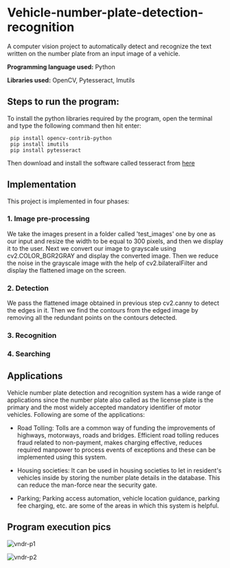 # Vehicle-number-plate-detection-recognition
A computer vision project to automatically detect and recognize the text written on the number plate from an input image of a vehicle.

**Programming language used:** Python

**Libraries used:** OpenCV, Pytesseract, Imutils

## Steps to run the program:
To install the python libraries required by the program, open the terminal and type the following command then hit enter:
```
 pip install opencv-contrib-python
 pip install imutils
 pip install pytesseract
```

Then download and install the software called tesseract from [here](https://github.com/UB-Mannheim/tesseract/wiki)

## Implementation
This project is implemented in four phases:

### 1. Image pre-processing

We take the images present in a folder called 'test_images' one by one as our input and resize the width to be equal to 300 pixels, and then we display it to the user. Next we convert our image to grayscale using cv2.COLOR_BGR2GRAY and display the converted image. Then we reduce the noise in the grayscale image with the help of cv2.bilateralFilter and display the flattened image on the screen.  

### 2. Detection

We pass the flattened image obtained in previous step cv2.canny to detect the edges in it. Then we find the contours from the edged image by removing all the redundant points on the contours detected.
### 3. Recognition

### 4. Searching


## Applications

Vehicle number plate detection and recognition system has a wide range of applications since the number plate also called as the license plate is the primary and the most widely accepted mandatory identifier of motor vehicles. Following are some of the applications:

* Road Tolling: Tolls are a common way of funding the improvements of highways, motorways, roads and bridges. Efficient road tolling reduces fraud related to non-payment, makes charging effective, reduces required manpower to process events of exceptions and these can be implemented using this system.

* Housing societies: It can be used in housing societies to let in resident's vehicles inside by storing the number plate details in the database. This can reduce the man-force near the security gate.

* Parking; Parking access automation, vehicle location guidance, parking fee charging, etc. are some of the areas in which this system is helpful.

## Program execution pics
![vndr-p1](https://user-images.githubusercontent.com/104520126/166226824-a186bc82-339a-4342-9430-004b75fd47b9.jpg)






![vndr-p2](https://user-images.githubusercontent.com/104520126/166226836-d228a55d-c97d-44d4-932d-5c4a9b10ce50.jpg)




